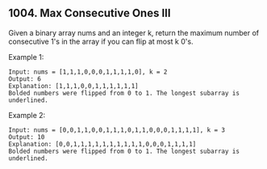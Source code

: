 ## 1004. Max Consecutive Ones III


Given a binary array nums and an integer k, return the maximum number of consecutive 1's in the array if you can flip at most k 0's.


Example 1:

    Input: nums = [1,1,1,0,0,0,1,1,1,1,0], k = 2
    Output: 6
    Explanation: [1,1,1,0,0,1,1,1,1,1,1]
    Bolded numbers were flipped from 0 to 1. The longest subarray is underlined.

Example 2:

    Input: nums = [0,0,1,1,0,0,1,1,1,0,1,1,0,0,0,1,1,1,1], k = 3
    Output: 10
    Explanation: [0,0,1,1,1,1,1,1,1,1,1,1,0,0,0,1,1,1,1]
    Bolded numbers were flipped from 0 to 1. The longest subarray is underlined.
